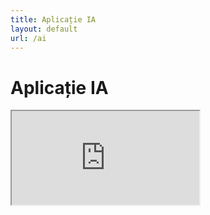 ```yaml
---
title: Aplicație IA
layout: default
url: /ai
---
```


# Aplicație IA

<div class="iframe-wrapper">
    <iframe src="http://localhost:8080"></iframe>
</div>
